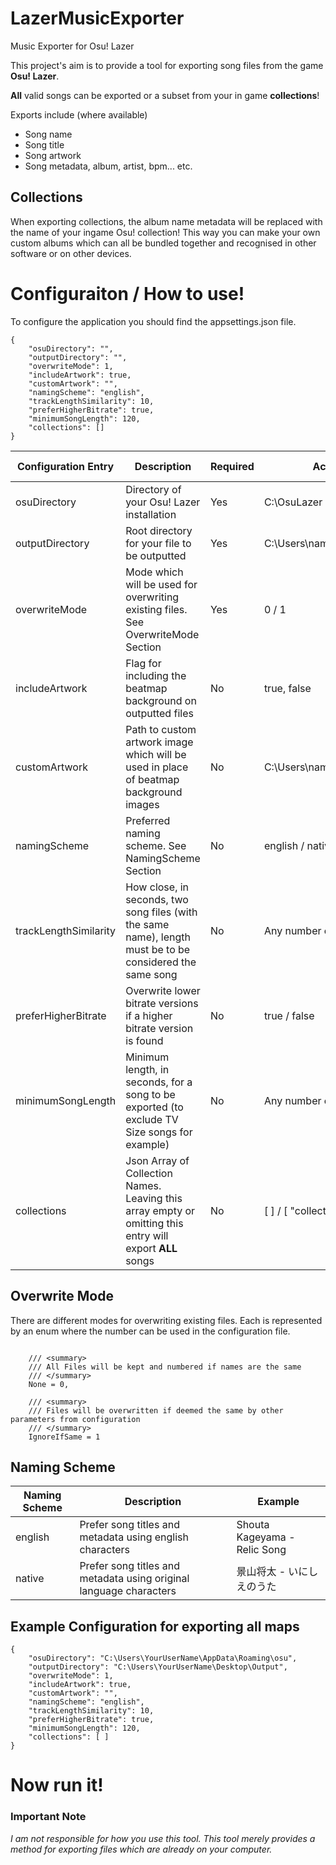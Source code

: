 # **LazerMusicExporter**

Music Exporter for Osu! Lazer

This project's aim is to provide a tool for exporting song files from the game **Osu! Lazer**.

**All** valid songs can be exported or a subset from your in game **collections**!

Exports include (where available)
- Song name
- Song title
- Song artwork
- Song metadata, album, artist, bpm... etc.

## Collections

When exporting collections, the album name metadata will be replaced with the name of your ingame Osu! collection! This way you can make your own custom albums which can all be bundled together and recognised in other software or on other devices.

# Configuraiton / How to use!
To configure the application you should find the appsettings.json file.

```
{
	"osuDirectory": "",
	"outputDirectory": "",
    "overwriteMode": 1,
	"includeArtwork": true,
	"customArtwork": "",
	"namingScheme": "english",
	"trackLengthSimilarity": 10,
	"preferHigherBitrate": true,
	"minimumSongLength": 120,
	"collections": []
}
```

| Configuration Entry | Description | Required | Accepted Value Examples | Default Value |
| ----------- | ----------- | ----------- | ----------- | ----------- |
| osuDirectory | Directory of your Osu! Lazer installation | Yes | C:\OsuLazer | - |
| outputDirectory | Root directory for your file to be outputted | Yes | C:\Users\name\Desktop\output | - |
| overwriteMode | Mode which will be used for overwriting existing files. See OverwriteMode Section | Yes | 0 / 1 | - |
| includeArtwork | Flag for including the beatmap background on outputted files | No | true, false | true |
| customArtwork | Path to custom artwork image which will be used in place of beatmap background images | No | C:\Users\name\Pictures\MyCustomArtwork.png | - |
| namingScheme | Preferred naming scheme. See NamingScheme Section | No | english / native  | english |
| trackLengthSimilarity | How close, in seconds, two song files (with the same name), length must be to be considered the same song | No | Any number of seconds | 10 |
| preferHigherBitrate | Overwrite lower bitrate versions if a higher bitrate version is found | No | true / false | true |
| minimumSongLength | Minimum length, in seconds, for a song to be exported (to exclude TV Size songs for example) | No | Any number of seconds | - |
| collections | Json Array of Collection Names. Leaving this array empty or omitting this entry will export **ALL** songs | No | [ ] / [ "collection1", "collection2", ... ] | - |


## Overwrite Mode
There are different modes for overwriting existing files. Each is represented by an enum where the number can be used in the configuration file.
```

    /// <summary>
    /// All Files will be kept and numbered if names are the same
    /// </summary>
    None = 0,

    /// <summary>
    /// Files will be overwritten if deemed the same by other parameters from configuration
    /// </summary>
    IgnoreIfSame = 1
```

## Naming Scheme
| Naming Scheme | Description | Example |
| ----- | ----- | ----- |
| english | Prefer song titles and metadata using english characters | Shouta Kageyama - Relic Song |
| native | Prefer song titles and metadata using original language characters | 景山将太 - いにしえのうた |

## Example Configuration for exporting all maps
```
{
	"osuDirectory": "C:\Users\YourUserName\AppData\Roaming\osu",
	"outputDirectory": "C:\Users\YourUserName\Desktop\Output",
    "overwriteMode": 1,
	"includeArtwork": true,
	"customArtwork": "",
	"namingScheme": "english",
	"trackLengthSimilarity": 10,
	"preferHigherBitrate": true,
	"minimumSongLength": 120,
	"collections": [ ]
}
```

# **Now run it!**

### **Important Note**
*I am not responsible for how you use this tool. This tool merely provides a method for exporting files which are already on your computer.*
